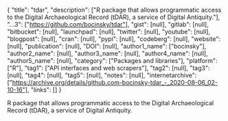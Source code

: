{
  "title": "tdar",
  "description": ["R package that allows programmatic access to the Digital Archaeological Record (tDAR), a service of Digital Antiquity."],
  "...3": ["https://github.com/bocinsky/tdar"],
  "gist": [null],
  "gitlab": [null],
  "bitbucket": [null],
  "launchpad": [null],
  "twitter": [null],
  "youtube": [null],
  "blogpost": [null],
  "cran": [null],
  "pypi": [null],
  "codeberg": [null],
  "website": [null],
  "publication": [null],
  "DOI": [null],
  "author1_name": ["bocinsky"],
  "author2_name": [null],
  "author3_name": [null],
  "author4_name": [null],
  "author5_name": [null],
  "category": ["Packages and libraries"],
  "platform": ["R"],
  "tag1": ["API interfaces and web scrapers"],
  "tag2": [null],
  "tag3": [null],
  "tag4": [null],
  "tag5": [null],
  "notes": [null],
  "internetarchive": ["https://archive.org/details/github.com-bocinsky-tdar_-_2020-08-06_02-10-16"],
  "links": []
}

<!-- Generated by csv2md.R – do not edit by hand -->

R package that allows programmatic access to the Digital Archaeological Record (tDAR), a service of Digital Antiquity.